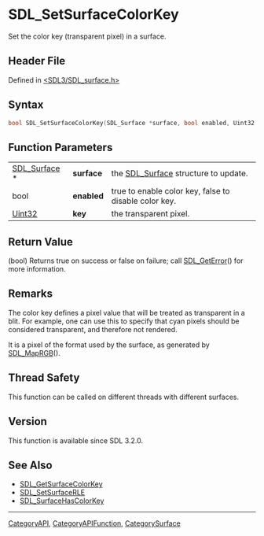 # SDL_SetSurfaceColorKey

Set the color key (transparent pixel) in a surface.

## Header File

Defined in [<SDL3/SDL_surface.h>](https://github.com/libsdl-org/SDL/blob/main/include/SDL3/SDL_surface.h)

## Syntax

```c
bool SDL_SetSurfaceColorKey(SDL_Surface *surface, bool enabled, Uint32 key);
```

## Function Parameters

|                              |             |                                                       |
| ---------------------------- | ----------- | ----------------------------------------------------- |
| [SDL_Surface](SDL_Surface) * | **surface** | the [SDL_Surface](SDL_Surface) structure to update.   |
| bool                         | **enabled** | true to enable color key, false to disable color key. |
| [Uint32](Uint32)             | **key**     | the transparent pixel.                                |

## Return Value

(bool) Returns true on success or false on failure; call
[SDL_GetError](SDL_GetError)() for more information.

## Remarks

The color key defines a pixel value that will be treated as transparent in
a blit. For example, one can use this to specify that cyan pixels should be
considered transparent, and therefore not rendered.

It is a pixel of the format used by the surface, as generated by
[SDL_MapRGB](SDL_MapRGB)().

## Thread Safety

This function can be called on different threads with different surfaces.

## Version

This function is available since SDL 3.2.0.

## See Also

- [SDL_GetSurfaceColorKey](SDL_GetSurfaceColorKey)
- [SDL_SetSurfaceRLE](SDL_SetSurfaceRLE)
- [SDL_SurfaceHasColorKey](SDL_SurfaceHasColorKey)

----
[CategoryAPI](CategoryAPI), [CategoryAPIFunction](CategoryAPIFunction), [CategorySurface](CategorySurface)

